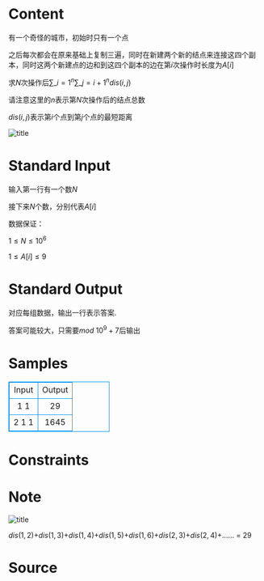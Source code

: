 
# Content

有一个奇怪的城市，初始时只有一个点

之后每次都会在原来基础上复制三遍，同时在新建两个新的结点来连接这四个副本，同时这两个新建点的边和到这四个副本的边在第$i$次操作时长度为$A[i]$

求$N$次操作后$\sum\_{i=1}^{n} \sum\_{j=i+1}^{n}dis(i,j)$

请注意这里的$n$表示第$N$次操作后的结点总数

$dis(i,j)$表示第$i$个点到第$j$个点的最短距离

![title](/source/lutece/zhu-ke-lei-de-wu-shi-yi-dao/img/aHR0cHM6Ly9hY20udWVzdGMuZWR1LmNuL21lZGlhL2ltYWdlL3Byb2JsZW0vMTUyMi8yMDE2MTIwMTAxMDQzNTEwNjkucG5n.png)

# Standard Input

输入第一行有一个数$N$

接下来$N$个数，分别代表$A[i]$

数据保证：

$1 \leq N \leq 10^6$

$1 \leq A[i] \leq 9$

# Standard Output

对应每组数据，输出一行表示答案.

答案可能较大，只需要$mod$ $10^9+7$后输出

# Samples

<style>
        table,table tr th, table tr td { border:1px solid #0094ff; }
        table { width: 200px; min-height: 25px; line-height: 25px; text-align: center; border-collapse: collapse;}   
    </style>
<table>
	<tr>
		<td>Input</td>
		<td>Output</td>
	</tr>
<tr><td>1
1
</td><td>29
</td></tr><tr><td>2
1 1</td><td>1645
</td></tr></table>


# Constraints



# Note

![title](/source/lutece/zhu-ke-lei-de-wu-shi-yi-dao/img/aHR0cHM6Ly9hY20udWVzdGMuZWR1LmNuL21lZGlhL2ltYWdlL3Byb2JsZW0vMTUyMi8yMDE2MTIwMTAxMDYzMjQyMTEwLnBuZw==.png)

$dis(1,2)$+$dis(1,3)$+$dis(1,4)$+$dis(1,5)$+$dis(1,6)$+$dis(2,3)$+$dis(2,4)$+…… = $29$

# Source


